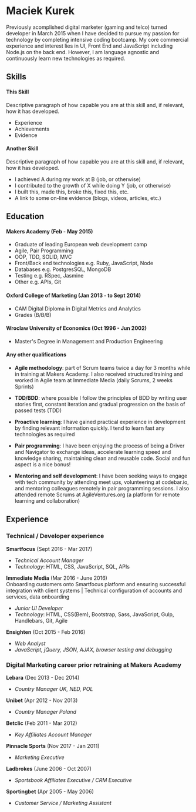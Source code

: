 # **Maciek Kurek**

Previously acomplished digital marketer (gaming and telco) turned developer in March 2015 when I have decided to pursue my passion for technology by completing intensive coding bootcamp. My core commercial experience and interest lies in UI, Front End and JavaScript including Node.js on the back end. However, I am language agnostic and continuously learn new technologies as required.

## Skills

#### This Skill

Descriptive paragraph of how capable you are at this skill and, if relevant, how it has developed.

- Experience
- Achievements
- Evidence

#### Another Skill

Descriptive paragraph of how capable you are at this skill and, if relevant, how it has developed.

- I achieved A during my work at B (job, or otherwise)
- I contributed to the growth of X while doing Y (job, or otherwise)
- I built this, made this, broke this, fixed this, etc.
- A link to some on-line evidence (blogs, videos, articles, etc.)

## Education

#### Makers Academy (Feb - May 2015)

- Graduate of leading European web development camp
- Agile, Pair Programming
- OOP, TDD, SOLID, MVC
- Front/Back end technologies e.g. Ruby, JavaScript, Node
- Databases e.g. PostgresSQL, MongoDB
- Testing e.g. RSpec, Jasmine
- Other e.g. APIs, Git


#### Oxford College of Marketing (Jan 2013 - to Sept 2014)

- CAM Digital Diploma in Digital Metrics and Analytics
- Grades (B/B/B)


#### Wroclaw University of Economics (Oct 1996 - Jun 2002)

- Master's Degree in Management and Production Engineering


#### Any other qualifications

- **Agile methodology**: part of Scrum teams twice a day for 3 months while in training at Makers Academy. I also received structured training and worked in Agile team at Immediate Media (daily Scrums, 2 weeks Sprints)

- **TDD/BDD**: where possible I follow the principles of BDD by writing user stories first, constant iteration and gradual progression on the basis of passed tests (TDD)

- **Proactive learning**: I have gained practical experience in development by finding relevant information quickly. I tend to learn fast any technologies as required

- **Pair programming**: I have been enjoying the process of being a Driver and Navigator to exchange ideas, accelerate learning speed and knowledge sharing, maintaining clean and reusable code. Social and fun aspect is a nice bonus!

- **Mentoring and self development**: I have been seeking ways to engage with tech community by attending meet ups, volunteering at codebar.io, and mentoring colleagues remotely in pair programming sessions. I also attended remote Scrums at AgileVentures.org (a platform for remote learning and collaboration)

## Experience

### Technical / Developer experience 

**Smartfocus** (Sept 2016 - Mar 2017)    
- *Technical Account Manager*
- *Technology*: HTML, CSS, JavaScript, SQL, APIs  

**Immediate Media** (Mar 2016 - June 2016)   
Onboarding customers onto Smartfocus platform and ensuring successful integration with client systems | Technical configuration of accounts and services, data onboarding
- *Junior UI Developer*  
- *Technology*: HTML, CSS(Bem), Bootstrap, Sass, JavaScript, Gulp, Handlebars, Git, Agile

**Ensighten** (Oct 2015 - Feb 2016)    
- *Web Analyst*
- *JavaScript, jQuery, JSON, AJAX, browser testing and debugging*  

### Digital Marketing career prior retraining at Makers Academy

**Lebara** (Dec 2013 - Dec 2014)    
- *Country Manager UK, NED, POL*  

**Unibet** (Apr 2012 - Nov 2013)    
- *Country Manager Poland*  

**Betclic** (Feb 2011 - Mar 2012)    
- *Key Affiliates Account Manager* 

**Pinnacle Sports** (Nov 2017 - Jan 2011)    
- *Marketing Executive* 

**Ladbrokes** (June 2006 - Oct 2007)    
- *Sportsbook Affiliates Executive / CRM Executive* 

**Sportingbet** (Apr 2005 - May 2006)    
- *Customer Service / Marketing Assistant* 